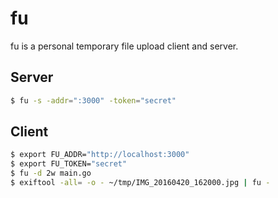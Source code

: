 # fu

fu is a personal temporary file upload client and server.

## Server

```sh
$ fu -s -addr=":3000" -token="secret"
```

## Client

```sh
$ export FU_ADDR="http://localhost:3000"
$ export FU_TOKEN="secret"
$ fu -d 2w main.go
$ exiftool -all= -o - ~/tmp/IMG_20160420_162000.jpg | fu -
```
